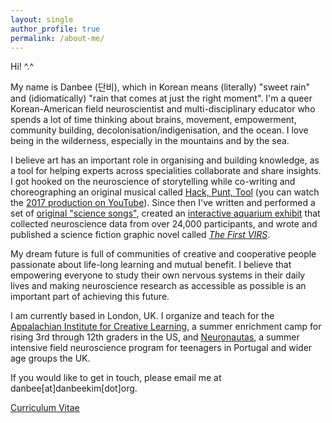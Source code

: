 ```yaml
---
layout: single
author_profile: true
permalink: /about-me/
---
```


Hi! ^.^

My name is Danbee (단비), which in Korean means (literally) "sweet rain" and (idiomatically) "rain that comes at just the right moment". I'm a queer Korean-American field neuroscientist and multi-disciplinary educator who spends a lot of time thinking about brains, movement, empowerment, community building, decolonisation/indigenisation, and the ocean. I love being in the wilderness, especially in the mountains and by the sea. <br/>

I believe art has an important role in organising and building knowledge, as a tool for helping experts across specialities collaborate and share insights. I got hooked on the neuroscience of storytelling while co-writing and choreographing an original musical called <a href="https://hackpunttool.com/">Hack, Punt, Tool</a> (you can watch the <a href="https://youtu.be/IPpqXyo4jhM">2017 production on YouTube</a>). Since then I've written and performed a set of [original "science songs"](/brainplay/2017-09-14-Pilot-Data-Aronauts-EP/), created an [interactive aquarium exhibit](http://www.everymind.online/SurprisingMinds/) that collected neuroscience data from over 24,000 participants, and wrote and published a science fiction graphic novel called [_The First VIRS_](/VIRS). <br/>

My dream future is full of communities of creative and cooperative people passionate about life-long learning and mutual benefit. I believe that empowering everyone to study their own nervous systems in their daily lives and making neuroscience research as accessible as possible is an important part of achieving this future. <br/>

I am currently based in London, UK. I organize and teach for the [Appalachian Institute for Creative Learning](https://appalachianinstitute.org/), a summer enrichment camp for rising 3rd through 12th graders in the US, and [Neuronautas](https://gulbenkian.pt/academias/videos/fundacao-champalimaud/), a summer intensive field neuroscience program for teenagers in Portugal and wider age groups the UK. <br/>

If you would like to get in touch, please email me at danbee[at]danbeekim[dot]org.

[Curriculum Vitae](/assets/files/CV_Illustrator/2023_CV_DanbeeKim.pdf)

<!-- <figure style="width: 320px" class="align-center">
  <img src="/assets/images/certifications/20190521_NOLS_Certification-01.gif" alt="Wilderness First Responder Certification from NOLS Wilderness Medicine">
  <figcaption class="align-center"><a href="https://www.nols.edu/en/courses/courses/wilderness-first-responder-WFR/">Wilderness First Responder certified</a></figcaption>
</figure> -->
